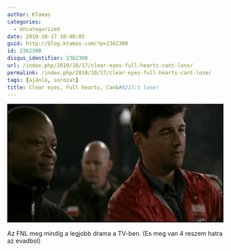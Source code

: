 ```yaml
---
author: KTamas
categories:
  - Uncategorized
date: 2010-10-17 10:40:05
guid: http://blog.ktamas.com/?p=2362300
id: 2362300
disqus_identifier: 2362300
url: /index.php/2010/10/17/clear-eyes-full-hearts-cant-lose/
permalink: /index.php/2010/10/17/clear-eyes-full-hearts-cant-lose/
tags: [ajánló, sorozat]
title: Clear eyes, Full hearts, Can&#8217;t lose!
---
```


[<img class="aligncenter size-full wp-image-2362301" title="vlcsnap-2010-10-17-12h34m11s228" src="/wp-content/uploads/2010/10/vlcsnap-2010-10-17-12h34m11s228-e1287311956145.png" alt="" width="500" height="275" />](/wp-content/uploads/2010/10/vlcsnap-2010-10-17-12h34m11s228-e1287311956145.png)

Az FNL meg mindig a legjobb drama a TV-ben. (Es meg van 4 reszem hatra az evadbol)
